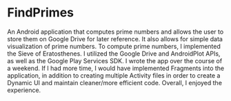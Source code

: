 FindPrimes
==========

An Android application that computes prime numbers and allows the user to store them on Google Drive for later reference. It also allows for simple data visualization of prime numbers. To compute prime numbers, I implemented the Sieve of Eratosthenes. I utilized the Google Drive and AndroidPlot APIs, as well as the Google Play Services SDK. I wrote the app over the course of a weekend. If I had more time, I would have implemented Fragments into the application, in addition to creating multiple Activity files in order to create a Dynamic UI and maintain cleaner/more efficient code. Overall, I enjoyed the experience.
